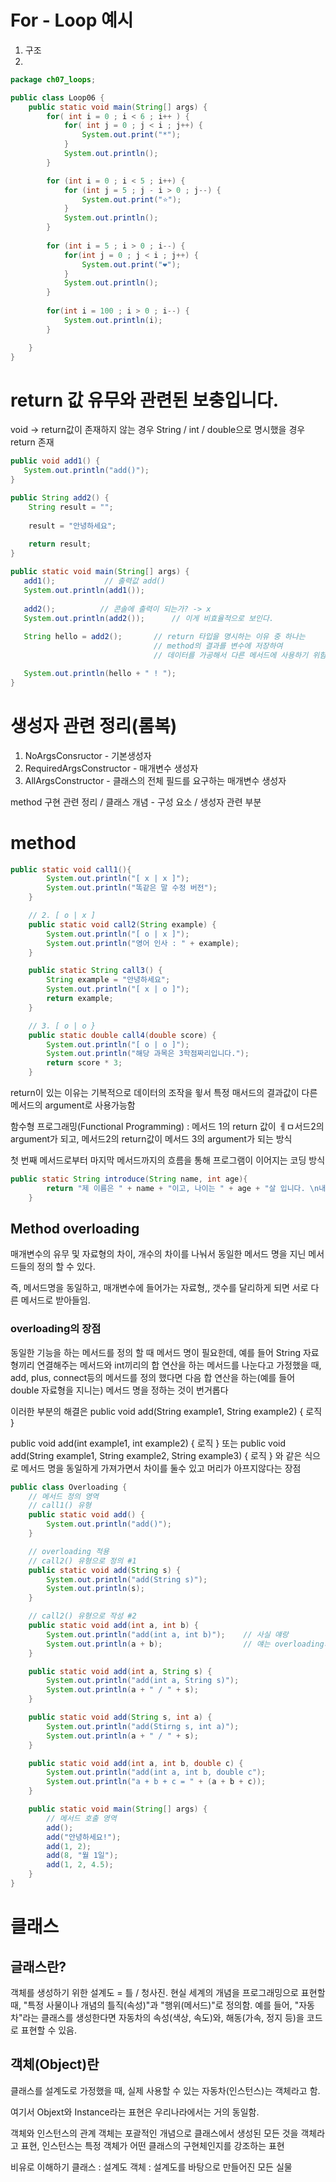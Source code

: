 # For - Loop 예시
1. 구조
2.
```java
package ch07_loops;

public class Loop06 {
    public static void main(String[] args) {
        for( int i = 0 ; i < 6 ; i++ ) {
            for( int j = 0 ; j < i ; j++) {
                System.out.print("*");
            }
            System.out.println();
        }

        for (int i = 0 ; i < 5 ; i++) {
            for (int j = 5 ; j - i > 0 ; j--) {
                System.out.print("⭐");
            }
            System.out.println();
        }
        
        for (int i = 5 ; i > 0 ; i--) {
            for(int j = 0 ; j < i ; j++) {
                System.out.print("❤️");
            }
            System.out.println();
        }
        
        for(int i = 100 ; i > 0 ; i--) {
            System.out.println(i);
        }

    }
}
```
# return 값 유무와 관련된 보충입니다.

void -> return값이 존재하지 않는 경우
String / int / double으로 명시했을 경우 return 존재

```java
public void add1() {
   System.out.println("add()");
}

public String add2() {
    String result = "";
    
    result = "안녕하세요";
    
    return result;
}

public static void main(String[] args) {
   add1();           // 출력값 add()
   System.out.println(add1());
   
   add2();          // 콘솔에 출력이 되는가? -> x
   System.out.println(add2());      // 이게 비효율적으로 보인다.
   
   String hello = add2();       // return 타입을 명시하는 이유 중 하나는
                                // method의 결과를 변수에 저장하여
                                // 데이터를 가공해서 다른 메서드에 사용하기 위함

   System.out.println(hello + " ! ");
}

```

# 생성자 관련 정리(롬복)
1. NoArgsConsructor - 기본생성자
2. RequiredArgsConstructor - 매개변수 생성자
3. AllArgsConstructor - 클래스의 전체 필드를 요구하는 매개변수 생성자

method 구현 관련 정리 / 클래스 개념 - 구성 요소 / 생성자 관련 부분

# method

```java
public static void call1(){
        System.out.println("[ x | x ]");
        System.out.println("똑같은 말 수정 버전");
    }

    // 2. [ o | x ]
    public static void call2(String example) {
        System.out.println("[ o | x ]");
        System.out.println("영어 인사 : " + example);
    }

    public static String call3() {
        String example = "안녕하세요";
        System.out.println("[ x | o ]");
        return example;
    }

    // 3. [ o | o }
    public static double call4(double score) {
        System.out.println("[ o | o ]");
        System.out.println("해당 과목은 3학점짜리입니다.");
        return score * 3;
    }
```
return이 있는 이유는 기복적으로 데이터의 조작을 윟서
특정 매서드의 결과값이 다른 메서드의 argument로 사용가능함

함수형 프로그래밍(Functional Programming) :
메서드 1의 return 값이 ㅔㅁ서드2의 argument가 되고, 메서드2의 return값이
메서드 3의 argument가 되는 방식

첫 번째 메서드로부터 마지막 메서드까지의 흐름을 통해 프로그램이 이어지는 코딩 방식
```java
public static String introduce(String name, int age){
        return "제 이름은 " + name + "이고, 나이는 " + age + "살 입니다. \n내년에는 " + (age + 1) + "살이 됩니다.";
    }
```
## Method overloading
매개변수의 유무 및 자료형의 차이, 개수의 차이를 나눠서
동일한 메서드 명을 지닌 메서드들의 정의 할 수 있다.

즉, 메서드명을 동일하고, 매개변수에 들어가는 자료형,, 갯수를
달리하게 되면 서로 다른 메서드로 받아들임.

### overloading의 장점
동일한 기능을 하는 메서드를 정의 할 때 메서드 명이 필요한데,
예를 들어 String 자료형끼리 연결해주는 메서드와
int끼리의 합 연산을 하는 메서드를 나눈다고 가정했을 때,
add,
plus,
connect등의 메서드를 정의 했다면
다음 합 연산을 하는(예를 들어 double 자료형을 지니는) 메서드 명을 정하는 것이 번거롭다

이러한 부분의 해결은
public void add(String example1, String example2) {
   로직
}

public void add(int example1, int example2) {
   로직
}
또는
public void add(String example1, String example2, String example3) {
   로직
}
와 같은 식으로 메서드 명을 동일하게 가져가면서 차이를 둘수 있고 머리가 아프지않다는 장점

```java
public class Overloading {
    // 메서드 정의 영역
    // call1() 유형
    public static void add() {
        System.out.println("add()");
    }

    // overloading 적용
    // call2() 유형으로 정의 #1
    public static void add(String s) {
        System.out.println("add(String s)");
        System.out.println(s);
    }

    // call2() 유형으로 작성 #2
    public static void add(int a, int b) {
        System.out.println("add(int a, int b)");    // 사실 얘랑
        System.out.println(a + b);                  // 얘는 overloading의 결과물이겠네요
    }

    public static void add(int a, String s) {
        System.out.println("add(int a, String s)");
        System.out.println(a + " / " + s);
    }

    public static void add(String s, int a) {
        System.out.println("add(Stirng s, int a)");
        System.out.println(a + " / " + s);
    }

    public static void add(int a, int b, double c) {
        System.out.println("add(int a, int b, double c");
        System.out.println("a + b + c = " + (a + b + c));
    }

    public static void main(String[] args) {
        // 메서드 호출 영역
        add();
        add("안녕하세요!");
        add(1, 2);
        add(8, "월 1일");
        add(1, 2, 4.5);
    }
}
```

# 클래스
## 글래스란?
객체를 생성하기 위한 설계도 = 틀 / 청사진.
현실 세계의 개념을 프로그래밍으로 표현할 때,
"특정 사물이나 개념의 틀직(속성)"과 "행위(메서드)"로 정의함.
예를 들어,
"자동차"라는 클래스를 생성한다면 자동차의 속성(색상, 속도)와,
해동(가속, 정지 등)을 코드로 표현할 수 있음.

## 객체(Object)란
클래스를 설계도로 가정했을 때, 실제 사용할 수 있는 자동차(인스턴스)는 객체라고 함.

여기서 Objext와 Instance라는 표현은 우리나라에서는 거의 동일함.

객체와 인스턴스의 관계
  객체는 포괄적인 개념으로 클래스에서 생성된 모든 것을 객체라고 표현,
  인스턴스는 특정 객체가 어떤 클래스의 구현체인지를 강조하는 표현

비유로 이해하기
  클래스 : 설계도
  객체 : 설계도를 바탕으로 만들어진 모든 실물
  

